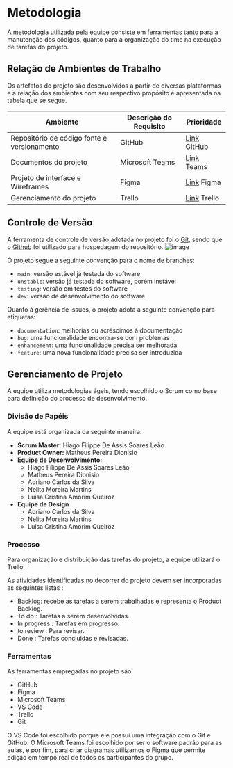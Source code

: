 
# Metodologia

A metodologia utilizada pela equipe consiste em ferramentas tanto para a manutenção dos códigos, quanto para a organização do time na execução de tarefas do projeto.

## Relação de Ambientes de Trabalho

Os artefatos do projeto são desenvolvidos a partir de diversas plataformas e a relação dos ambientes com seu respectivo propósito é apresentada na tabela que se segue. 

|Ambiente   | Descrição do Requisito  | Prioridade |
|-----------|----------------------------------|------|
|Repositório de código fonte e versionamento| GitHub | [Link](https://github.com/orgs/ICEI-PUC-Minas-PMV-ADS/teams/ads_2021_02_e1_grupo_3_consultas) GitHub | 
|Documentos do projeto | Microsoft Teams | [Link](https://teams.microsoft.com/_#/docx/viewer/teams/https:~2F~2Fsgapucminasbr.sharepoint.com~2Fsites~2Fteam_sga_865_2021_2_5954107-Grupo3-19h30-19h45~2FDocumentos%20Compartilhados~2FGrupo%203%20-%2019h30-19h45~2FTarefa%202%20-%20Grupo%203.docx?threadId=19:f600f95aca8e4d00a3ae9d9bc5f7e7fa@thread.tacv2&baseUrl=https:~2F~2Fsgapucminasbr.sharepoint.com~2Fsites~2Fteam_sga_865_2021_2_5954107-Grupo3-19h30-19h45&fileId=bda4b774-8429-41dd-8c0d-1fe4780a8c63&ctx=files&rootContext=items_view&viewerAction=view) Teams |
|Projeto de interface e Wireframes | Figma | [Link](https://www.figma.com/file/nc5yh413tN7drT96NghJnZ/Site?node-id=0%3A1) Figma |
|Gerenciamento do projeto|  Trello | [Link](https://trello.com/b/zpusdWXw/telas-consultas-m%C3%A9dicas) Trello |



## Controle de Versão

A ferramenta de controle de versão adotada no projeto foi o
[Git](https://git-scm.com/), sendo que o [Github](https://github.com)
foi utilizado para hospedagem do repositório.
![image](https://user-images.githubusercontent.com/103226164/191135349-f28c572a-d7cc-4bd1-b544-486be0cd6ce0.png)

O projeto segue a seguinte convenção para o nome de branches:

- `main`: versão estável já testada do software
- `unstable`: versão já testada do software, porém instável
- `testing`: versão em testes do software
- `dev`: versão de desenvolvimento do software

Quanto à gerência de issues, o projeto adota a seguinte convenção para
etiquetas:

- `documentation`: melhorias ou acréscimos à documentação
- `bug`: uma funcionalidade encontra-se com problemas
- `enhancement`: uma funcionalidade precisa ser melhorada
- `feature`: uma nova funcionalidade precisa ser introduzida



## Gerenciamento de Projeto

A equipe utiliza metodologias ágeis, tendo escolhido o Scrum como base para definição do processo de desenvolvimento.

### Divisão de Papéis

A equipe está organizada da seguinte maneira:
- **Scrum Master:** Hiago Filippe De Assis Soares Leão
- **Product Owner:** Matheus Pereira Dionisio
- **Equipe de Desenvolvimento:**
    - Hiago Filippe De Assis Soares Leão
    - Matheus Pereira Dionisio
    - Adriano Carlos da Silva
    - Nelita Moreira Martins
    - Luisa Cristina Amorim Queiroz
- **Equipe de Design**
    - Adriano Carlos da Silva
    - Nelita Moreira Martins
    - Luisa Cristina Amorim Queiroz

### Processo

Para organização e distribuição das tarefas do projeto, a equipe utilizará o Trello.



 As atividades identificadas no decorrer do projeto devem ser incorporadas as seguintes listas :
 - Backlog: recebe as tarefas a serem trabalhadas e representa o Product Backlog.
 - To do : Tarefas a serem desenvolvidas.
 - In progress : Tarefas em progresso.
 - to review : Para revisar.
 - Done : Tarefas concluidas e revisadas. 
 

### Ferramentas

As ferramentas empregadas no projeto são:

- GitHub
- Figma
- Microsoft Teams
- VS Code
- Trello
- Git

O VS Code foi escolhido porque ele possui uma integração com o Git e GitHub. O Microsoft Teams foi escolhido por ser o software padrão para as aulas, e por fim, para criar diagramas utilizamos o Figma que permite edição em tempo real de todos os participantes do grupo.
